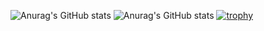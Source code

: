 ![Anurag's GitHub stats](https://github-readme-stats.vercel.app/api?username=hashiz008&theme=prussian)
![Anurag's GitHub stats](https://github-readme-stats.vercel.app/api/top-langs/?username=hashiz008&layout=compact&theme=prussian)
[![trophy](https://github-profile-trophy.vercel.app/?username=hashiz008&theme=algolia)](https://github.com/ryo-ma/github-profile-trophy)
